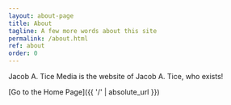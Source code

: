 ```yaml
---
layout: about-page
title: About
tagline: A few more words about this site
permalink: /about.html
ref: about
order: 0
---
```


Jacob A. Tice Media is the website of Jacob A. Tice, who exists!

[Go to the Home Page]({{ '/' | absolute_url }})
